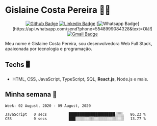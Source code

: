 # Gislaine Costa Pereira :woman_technologist:

<div align="center">
  
[![Github Badge](https://img.shields.io/badge/-Github-000?style=flat-square&logo=Github&logoColor=white&link=https://github.com/gislainecosta)](https://github.com/gislainecosta)
[![Linkedin Badge](https://img.shields.io/badge/-LinkedIn-blue?style=flat-square&logo=Linkedin&logoColor=white&link=https://www.linkedin.com/in/gislainecostapereira/)](https://www.linkedin.com/in/gislainecostapereira/)
[![Whatsapp Badge](https://img.shields.io/badge/-Whatsapp-4CA143?style=flat-square&labelColor=4CA143&logo=whatsapp&logoColor=white&link=https://api.whatsapp.com/send?phone=5548999084328&text=Olá!)](https://api.whatsapp.com/send?phone=5548999084328&text=Olá!)
[![Gmail Badge](https://img.shields.io/badge/-Gmail-c14438?style=flat-square&logo=Gmail&logoColor=white&link=mailto:gislainecosta@agronoma.eng.br)](mailto:gislainecosta@agronoma.eng.br)

</div>

Meu nome é Gislaine Costa Pereira, sou desenvolvedora Web Full Stack, apaixonada por tecnologia e programação.

## Techs 🖥️ 

- HTML, CSS, JavaScript, TypeScript, SQL, **React.js**, Node.js e mais.



## Minha semana 📅

<!--START_SECTION:waka-->
```text
Week: 02 August, 2020 - 09 August, 2020

JavaScript   0 secs          █████████████████████░░░░   86.23 % 
CSS          0 secs          ███░░░░░░░░░░░░░░░░░░░░░░   13.77 %
```
<!--END_SECTION:waka-->
